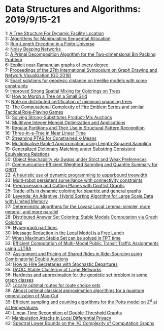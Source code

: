 # Data Structures and Algorithms: 2019/9/15-21  
1: [A Tree Structure For Dynamic Facility Location](https://doi.org/10.48550/arXiv.1909.06653)  
2: [Algorithms for Manipulating Sequential Allocation](https://doi.org/10.48550/arXiv.1909.06747)  
3: [Run-Length Encoding in a Finite Universe](https://doi.org/10.48550/arXiv.1909.06794)  
4: [Noisy Beeping Networks](https://doi.org/10.48550/arXiv.1909.06811)  
5: [A Primal Decomposition Algorithm for the Two-dimensional Bin Packing  Problem](https://doi.org/10.48550/arXiv.1909.06835)  
6: [Explicit near-Ramanujan graphs of every degree](https://doi.org/10.48550/arXiv.1909.06988)  
7: [Proceedings of the 27th International Symposium on Graph Drawing and  Network Visualization (GD 2019)](https://doi.org/10.48550/arXiv.1909.07013)  
8: [Exact solutions for geodesic distance on treelike models with some  constraints](https://doi.org/10.48550/arXiv.1909.07041)  
9: [Improved Strong Spatial Mixing for Colorings on Trees](https://doi.org/10.48550/arXiv.1909.07059)  
10: [How to Morph a Tree on a Small Grid](https://doi.org/10.48550/arXiv.1909.07093)  
11: [Note on distributed certification of minimum spanning trees](https://doi.org/10.48550/arXiv.1909.07251)  
12: [The Computational Complexity of Fire Emblem Series and similar Tactical  Role-Playing Games](https://doi.org/10.48550/arXiv.1909.07816)  
13: [Solving Strong-Substitutes Product-Mix Auctions](https://doi.org/10.48550/arXiv.1909.07313)  
14: [Multitype Integer Monoid Optimization and Applications](https://doi.org/10.48550/arXiv.1909.07326)  
15: [Regular Partitions and Their Use in Structural Pattern Recognition](https://doi.org/10.48550/arXiv.1909.07420)  
16: [Three-in-a-Tree in Near Linear Time](https://doi.org/10.48550/arXiv.1909.07446)  
17: [Streaming PTAS for Constrained k-Means](https://doi.org/10.48550/arXiv.1909.07511)  
18: [Multiplicative Rank-1 Approximation using Length-Squared Sampling](https://doi.org/10.48550/arXiv.1909.07515)  
19: [Generalized Dictionary Matching under Substring Consistent Equivalence  Relations](https://doi.org/10.48550/arXiv.1909.07538)  
20: [Object Reachability via Swaps under Strict and Weak Preferences](https://doi.org/10.48550/arXiv.1909.07557)  
21: [Communication-Efficient Weighted Sampling and Quantile Summary for GBDT](https://doi.org/10.48550/arXiv.1909.07633)  
22: [A heuristic use of dynamic programming to upperbound treewidth](https://doi.org/10.48550/arXiv.1909.07647)  
23: [Multi-robot persistent surveillance with connectivity constraints](https://doi.org/10.48550/arXiv.1909.07703)  
24: [Preprocessing and Cutting Planes with Conflict Graphs](https://doi.org/10.48550/arXiv.1909.07780)  
25: [Trade-offs in dynamic coloring for bipartite and general graphs](https://doi.org/10.48550/arXiv.1909.07854)  
26: [Leyenda: An Adaptive, Hybrid Sorting Algorithm for Large Scale Data with  Limited Memory](https://doi.org/10.48550/arXiv.1909.08006)  
27: [Deterministic algorithms for the Lovasz Local Lemma: simpler, more  general, and more parallel](https://doi.org/10.48550/arXiv.1909.08065)  
28: [Distributed Answer Set Coloring: Stable Models Computation via Graph  Coloring](https://doi.org/10.48550/arXiv.1909.08263)  
29: [Hypergraph partitions](https://doi.org/10.48550/arXiv.1909.08307)  
30: [Message Reduction in the Local Model is a Free Lunch](https://doi.org/10.48550/arXiv.1909.08369)  
31: [When Maximum Stable Set can be solved in FPT time](https://doi.org/10.48550/arXiv.1909.08426)  
32: [Efficient Computation of Multi-Modal Public Transit Traffic Assignments  using ULTRA](https://doi.org/10.48550/arXiv.1909.08519)  
33: [Assignment and Pricing of Shared Rides in Ride-Sourcing using  Combinatorial Double Auctions](https://doi.org/10.48550/arXiv.1909.08608)  
34: [How to Hire Secretaries with Stochastic Departures](https://doi.org/10.48550/arXiv.1909.08660)  
35: [DAOC: Stable Clustering of Large Networks](https://doi.org/10.48550/arXiv.1909.08786)  
36: [Hardness and approximation for the geodetic set problem in some graph  classes](https://doi.org/10.48550/arXiv.1909.08795)  
37: [Locally optimal routes for route choice sets](https://doi.org/10.48550/arXiv.1909.08801)  
38: [Almost optimal classical approximation algorithms for a quantum  generalization of Max-Cut](https://doi.org/10.48550/arXiv.1909.08846)  
39: [Efficient sampling and counting algorithms for the Potts model on  $\mathbb Z^d$ at all temperatures](https://doi.org/10.48550/arXiv.1909.09298)  
40: [Linear-Time Recognition of Double-Threshold Graphs](https://doi.org/10.48550/arXiv.1909.09371)  
41: [Manipulation Attacks in Local Differential Privacy](https://doi.org/10.48550/arXiv.1909.09630)  
42: [Spectral Lower Bounds on the I/O Complexity of Computation Graphs](https://doi.org/10.48550/arXiv.1909.09791)  